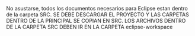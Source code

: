 No asustarse, todos los documentos necesarios para Eclipse estan dentro de la carpeta SRC.
SE DEBE DESCARGAR EL PROYECTO Y LAS CARPETAS DENTRO DE LA PRINCIPAL SE COPIAN EN SRC. 
LOS ARCHIVOS DENTRO DE LA CARPETA SRC DEBEN IR EN LA CARPETA eclipse-workspace
